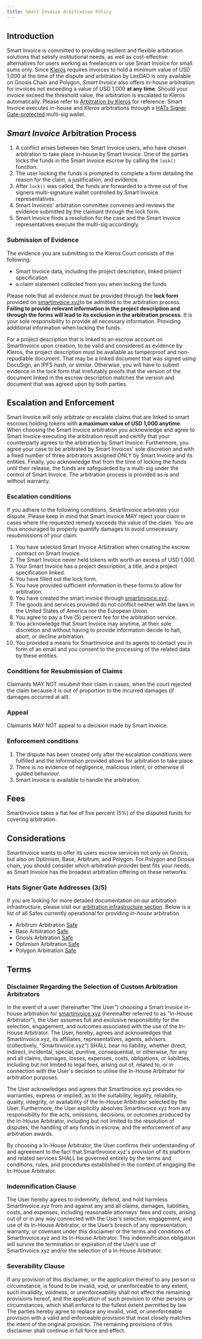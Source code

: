 ```yaml
---
title: Smart Invoice Arbitration Policy
---
```


## Introduction

Smart Invoice is committed to providing resilient and flexible arbitration solutions that satisfy institutional needs, as well as cost-effective alternatives for users working as freelancers or use Smart Invoice for small sums only. Since [Kleros](https://kleros.io) requires invoices to hold a minimum value of USD 1,000 at the time of the dispute and arbitration by LexDAO is only available on Gnosis Chain and Polygon, *Smart Invoice* also offers in-house arbitration for invoices not exceeding a value of USD 1,000 **at any time**. Should your invoice exceed the threshold value, the arbitration is escalated to Kleros automatically. Please refer to [Arbitration by Kleros](docs-v3/arbitration/arbitration_policies/kleros-arbitration.md) for reference. Smart Invoice executes in-house and *Kleros* arbitrations through a [HATs Signer Gate-protected](https://hats-signer-gate-portal.vercel.app/deploy/hsgws) multi-sig wallet.

## *Smart Invoice* Arbitration Process

1. A conflict arises between two Smart Invoice users, who have chosen arbitration to take place in-house by Smart Invoice. One of the parties locks the funds in the Smart Invoice escrow by calling the `lock()` function.
2. The user locking the funds is prompted to complete a form detailing the reason for the claim, a justification, and evidence.
3. After `lock()` was called, the funds are forwarded to a three out of five signers multi-signature wallet controlled by Smart Invoice representatives.
4. Smart Invoices' arbitration committee convenes and reviews the evidence submitted by the claimant through the lock form.
5. Smart Invoice finds a resolution for the case and the Smart Invoice representatives execute the multi-sig accordingly.

### Submission of Evidence

The evidence you are submitting to the Kleros Court consists of the following:
- Smart Invoice data, including the project description, linked project specification
- a claim statement collected from you when locking the funds

Please note that all evidence must be provided through the **lock form** provided on [smartinvoice.xyz](https://smartinvoice.xyz)to be admitted to the arbitration process. **Failing to provide relevant information in the project description and through the forms will lead to its exclusion in the arbitration process.** It is your sole responsibility to provide all necessary information. Providing additional information when locking the funds.

For a project description that is linked to an escrow account on SmartInvoice upon creation, to be valid and considered as evidence by Kleros, the project description must be available as tamperproof and  non-repudiable document. That may be a linked document that was signed using DocuSign, an IPFS hash, or similar. Otherwise, you will have to submit evidence in the lock form that irrefutably proofs that the version of the document linked in the escrow description matches the version and document that was agreed upon by both parties.

## Escalation and Enforcement

Smart Invoice will only arbitrate or escalate claims that are linked to smart escrows holding tokens with **a maximum value of USD 1,000 anytime**. When choosing the Smart Invoice arbitration you acknowledge and agree to Smart Invoice executing the arbitration result and certify that your counterparty agrees to the arbitration by Smart Invoice. Furthermore, you agree your case to be arbitrated by Smart Invoices' sole discretion and with a fixed number of three arbitrators assigned ONLY by Smart Invoice and its entities. Finally, you acknowledge that from the time of locking the funds until their release, the funds are safeguarded by a multi-sig under the control of Smart Invoice. The arbitration process is provided as is and without warranty.

### Escalation conditions

If you adhere to the following conditions, SmartInvoice arbitrates your dispute. Please keep in mind that Smart Invoice MAY reject your claim in cases where the requested remedy exceeds the value of the claim. You are thus encouraged to properly quantify damages to avoid unnecessary resubmissions of your claim.

1. You have selected Smart Invoice Arbitration when creating the escrow contract on Smart Invoice.
2. The Smart Invoice never held tokens with worth an excess of USD 1,000.
3. Your Smart Invoice has a project description, a title, and a project specification linked.
4. You have filled out the lock form.
5. You have provided sufficient information in these forms to allow for arbitration.
6. You have created the smart invoice through  [smartinvoice.xyz](https://smartinvoice.xyz).
7. The goods and services provided do not conflict neither with the laws in the United States of America nor the European Union.
8. You agree to pay a five (5) percent fee for the arbitration service.
9. You acknowledge that Smart Invoice may anytime, at their sole discretion and without having to provide information decide to halt, abort, or decline arbitration.
10. You provided a means for SmartInvoice and its agents to contact you in form of an email and you consent to the processing of the related data by these entities.

### Conditions for Resubmission of Claims

Claimants MAY NOT resubmit their claim in cases, when the court rejected the claim because it is out of proportion to the incurred damages (if damages occurred at all).

### Appeal

Claimants MAY NOT appeal to a decision made by Smart Invoice.

### Enforcement conditions

1. The dispute has been created only after the escalation conditions were fulfilled and the information provided allows for arbitration to take place.
2. There is no evidence of negligence, malicious intent, or otherwise ill guided behaviour.
3. Smart Invoice is available to handle the arbitration.

## Fees

SmartInvoice takes a flat fee of five percent (5%) of the disputed funds for covering arbitration.

## Considerations

SmartInvoice wants to offer its users escrow services not only on Gnosis, but also on Optimism, Base, Arbitrum, and Polygon. For Polygon and Gnosis chain, you should consider which arbitration provider best fits your needs, as Smart Invoice has the broadest arbitration offering on these networks.

### Hats Signer Gate Addresses (3/5)

If you are looking for more detailed documentation on our arbitration infrastructure, please visit our [arbitration infrastructure section](docs-v3/arbitration/arbitration_policies/arbitration_infra.md). Below is a list of all Safes currently operational for providing *in-house* arbitration.

- Arbitrum Arbitration [Safe](https://app.safe.global/home?safe=arb1:0x18542245cA523DFF96AF766047fE9423E0BED3C0)
- Base Arbitration [Safe](https://app.safe.global/home?safe=base:0x18542245cA523DFF96AF766047fE9423E0BED3C0)
- Gnosis Arbitration [Safe](https://app.safe.global/home?safe=gno:0x18542245cA523DFF96AF766047fE9423E0BED3C0)
- Optimism Arbitration [Safe](https://app.safe.global/home?safe=oeth:0x18542245cA523DFF96AF766047fE9423E0BED3C0)
- Polygon Arbitration [Safe](https://app.safe.global/home?safe=matic:0x18542245cA523DFF96AF766047fE9423E0BED3C0)

## Terms    
    
### Disclaimer Regarding the Selection of Custom Arbitration Arbitrators
    
In the event of a user (hereinafter “the User”) choosing a Smart Invoice in-house arbitration for [smartinvoice.xyz](https://smartinvoice.xyz)  (hereinafter referred to as "In-House Arbitrator"), the User assumes full and exclusive responsibility for the selection, engagement, and outcomes associated with the use of the In-House Arbitrator. The User, hereby, agrees and acknowledges that SmartInvoice.xyz, its affiliates, representatives, agents, advisors (collectively, "SmartInvoice.xyz") SHALL bear no liability, whether direct, indirect, incidental, special, punitive, consequential, or otherwise, for any and all claims, damages, losses, expenses, costs, obligations, or liabilities, including but not limited to legal fees, arising out of, related to, or in connection with the User's decision to utilise the In-House Arbitrator for arbitration purposes.    
    
The User acknowledges and agrees that SmartInvoice.xyz provides no warranties, express or implied, as to the suitability, legality, reliability, quality, integrity, or availability of the In-House Arbitrator selected by the User. Furthermore, the User explicitly absolves SmartInvoice.xyz from any responsibility for the acts, omissions, decisions, or outcomes produced by the In-House Arbitrator, including but not limited to the resolution of disputes, the handling of any funds in escrow, and the enforcement of any arbitration awards.    
    
By choosing a In-House Arbitrator, the User confirms their understanding of and agreement to the fact that SmartInvoice.xyz's provision of its platform and related services SHALL be governed entirely by the terms and conditions, rules, and procedures established in the context of engaging the In-House Arbitrator.  
    
### Indemnification Clause  
    
The User hereby agrees to indemnify, defend, and hold harmless SmartInvoice.xyz from and against any and all claims, damages, liabilities, costs, and expenses, including reasonable attorneys’ fees and costs, arising out of or in any way connected with the User’s selection, engagement, and use of its In-House Arbitrator, or the User’s breach of any representation, warranty, or covenant under this disclaimer or the terms and conditions of SmartInvoice.xyz and its In-House Arbitrator. This indemnification obligation will survive the termination or expiration of the User’s use of SmartInvoice.xyz and/or the selection of a In-House Arbitrator.    
    
### Severability Clause
    
If any provision of this disclaimer, or the application thereof to any person or circumstance, is found to be invalid, void, or unenforceable to any extent, such invalidity, voidness, or unenforceability shall not affect the remaining provisions hereof, and the application of such provision to other persons or circumstances, which shall enforce to the fullest extent permitted by law. The parties hereby agree to replace any invalid, void, or unenforceable provision with a valid and enforceable provision that most closely matches the intent of the original provision. The remaining provisions of this disclaimer shall continue in full force and effect.  